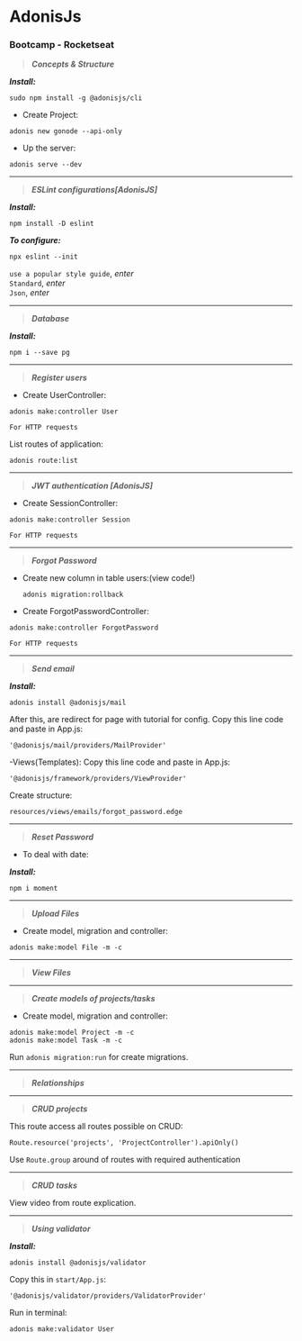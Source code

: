 # AdonisJs

### Bootcamp - Rocketseat

> **_Concepts & Structure_**

**_Install:_**

```
sudo npm install -g @adonisjs/cli
```

- Create Project:

```
adonis new gonode --api-only
```

- Up the server:

```
adonis serve --dev
```

---

> **_ESLint configurations[AdonisJS]_**

**_Install:_**

```
npm install -D eslint
```

**_To configure:_**

```
npx eslint --init
```

`use a popular style guide`, _enter_  
`Standard`, _enter_  
`Json`, _enter_

---

> **_Database_**

**_Install:_**

```
npm i --save pg
```

---

> **_Register users_**

- Create UserController:

```
adonis make:controller User
```

`For HTTP requests`

List routes of application:

```
adonis route:list
```

---

> **_JWT authentication [AdonisJS]_**

- Create SessionController:

```
adonis make:controller Session
```

`For HTTP requests`

---

> **_Forgot Password_**

- Create new column in table users:(view code!)

  ```
  adonis migration:rollback
  ```

- Create ForgotPasswordController:

```
adonis make:controller ForgotPassword
```

`For HTTP requests`

---

> **_Send email_**

**_Install:_**

```
adonis install @adonisjs/mail
```

After this, are redirect for page with tutorial for config.
Copy this line code and paste in App.js:

```
'@adonisjs/mail/providers/MailProvider'
```

-Views(Templates):
Copy this line code and paste in App.js:

```
'@adonisjs/framework/providers/ViewProvider'
```

Create structure:

`resources/views/emails/forgot_password.edge`

---

> **_Reset Password_**

- To deal with date:

**_Install:_**

```
npm i moment
```

---

> **_Upload Files_**

- Create model, migration and controller:

```
adonis make:model File -m -c
```

---

> **_View Files_**

---

> **_Create models of projects/tasks_**

- Create model, migration and controller:

```
adonis make:model Project -m -c
adonis make:model Task -m -c
```

Run `adonis migration:run` for create migrations.

---

> **_Relationships_**

---

> **_CRUD projects_**

This route access all routes possible on CRUD:

`Route.resource('projects', 'ProjectController').apiOnly()`

Use `Route.group` around of routes with required authentication

---

> **_CRUD tasks_**

View video from route explication.

---

> **_Using validator_**

**_Install:_**

```
adonis install @adonisjs/validator
```

Copy this in `start/App.js`:

```
'@adonisjs/validator/providers/ValidatorProvider'
```

Run in terminal:

```
adonis make:validator User
```
